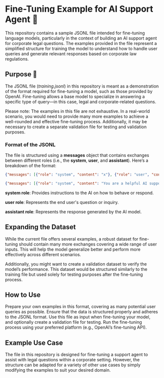 # Fine-Tuning Example for AI Support Agent :milky_way:

This repository contains a sample JSONL file intended for fine-tuning language models, particularly in the context of building an AI support agent for corporate legal questions. The examples provided in the file represent a simplified structure for training the model to understand how to handle user queries and generate relevant responses based on corporate law regulations.

## Purpose :pushpin:

The JSONL file (*training.jsonl*) in this repository is meant as a demonstration of the format required for fine-tuning a model, such as those provided by OpenAI. Fine-tuning allows a base model to specialize in answering a specific type of query—in this case, legal and corporate-related questions.

Please note:
The examples in this file are not exhaustive. In a real-world scenario, you would need to provide many more examples to achieve a well-rounded and effective fine-tuning process. Additionally, it may be necessary to create a separate validation file for testing and validation purposes.

### Format of the JSONL

The file is structured using a **messages** object that contains exchanges between different roles (i.e., the **system**, **user**, and **assistant**). Here’s a breakdown of the format:
```json
{"messages": [{"role": "system", "content": "x"}, {"role": "user", "content": "x"}, {"role": "assistant", "content": "x"}]}
```
```json
{"messages": [{"role": "system", "content": "You are a helpful AI support agent, specializing in resolving legal questions related to corporate law and regulations. Always be polite, concise, and ensure you provide clear and legally accurate instructions to the users."}, {"role": "user", "content": "Who do you think is the greatest football player of all time?"}, {"role": "assistant", "content": "Hello,\nThank you for the fun question, but sports debates are not within my skill set. I specialize in legal questions and corporate regulations. If you have any legal concerns or inquiries, I'd be happy to assist!\nBest regards, Legal Support Team."}]}
```


**system role**: Provides instructions to the AI on how to behave or respond.

**user role**: Represents the end user's question or inquiry.

**assistant role**: Represents the response generated by the AI model.

## Expanding the Dataset
While the current file offers several examples, a robust dataset for fine-tuning should contain many more exchanges covering a wide range of user inputs. This will help the model generalize better and perform more effectively across different scenarios.

Additionally, you might want to create a validation dataset to verify the model’s performance. This dataset would be structured similarly to the training file but used solely for testing purposes after the fine-tuning process.

## How to Use
Prepare your own examples in this format, covering as many potential user queries as possible.
Ensure that the data is structured properly and adheres to the JSONL format.
Use this file as input when fine-tuning your model, and optionally create a validation file for testing.
Run the fine-tuning process using your preferred platform (e.g., OpenAI’s fine-tuning API).

## Example Use Case
The file in this repository is designed for fine-tuning a support agent to assist with legal questions within a corporate setting. However, the structure can be adapted for a variety of other use cases by simply modifying the examples to suit your desired domain.

